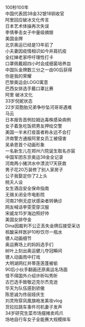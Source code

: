 100秒100年  
中国代表团38金32银18铜收官  
阿里回应破冰文化传言  
日本艺术体操再次失误  
李倩拳击女子中量级摘银  
美国金牌  
北京奥运已经是13年前了  
小夫妻因疫情相识如今并肩抗疫  
全红婵老家呼吁理性打卡  
口罩佩戴超四小时会成细菌培养皿  
中国队金牌数三分之一由00后获得  
你是我的荣耀  
巴黎奥运会LOGO寓意  
巴西女排选手戴口罩比赛  
阿里 破冰文化  
33岁倪妮状态  
22岁双胞胎兄弟争吵坠河哥哥遇难  
马云  
日本报告首例拉姆达毒株感染病例  
女子着急吃饭把男友押给交警  
美国一半未打疫苗者称永远不会打  
济南警方通报阿里女员工被侵害  
吴承恩首个动画形象  
一名新生儿在郑州六院诞生取名亦宸  
中国军团东京奥运38金全记录  
河南两小猪洪水中漂流17天获救  
男子花20万装修了别人家房子  
公子我娶定你了2上头  
桃夭人设  
女生酒店安全保命指南  
无锡关闭全市电影院  
河南21例无症状感染者转确诊  
网友喊话李雯雯穿汉服  
宋威龙15岁海边照好帅  
美国女排夺金  
Dina因裁判不公正丢失金牌后接受采访  
核酸采样医护10秒饮尽一瓶水  
镖人动画细节  
奥运赛场上的妈妈选手们  
树叶上刻出奥运健儿夺冠瞬间  
镖人动画雨中打戏  
大明湖网红并蒂莲莲蓬被偷  
90后小伙手翻画还原奥运名场面  
怪不得国外介绍许昕叫秀昕  
古巴选手致敬迈克尔杰克逊  
华天为队伍感到骄傲  
陈思诚为佟丽娅庆生  
刘灵玲穿凤凰旗袍发美妆vlog  
货拉拉跳车事件司机妻子发声  
34岁研究生菜市场摆摊卖鸡爪  
场地自行车女子全能赛大规模摔车  
